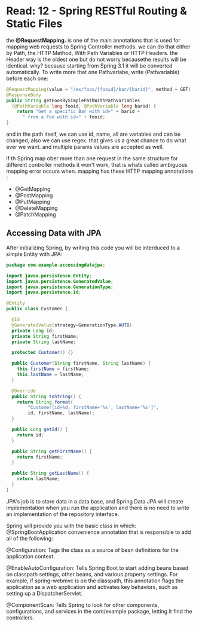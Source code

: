 

# Read: 12 - Spring RESTful Routing & Static Files

the **@RequestMapping.** is  one of the main annotations that is used for mapping web requests to Spring Controller methods. we can do that either by Path, the HTTP Method, With Path Variables or HTTP Headers.
the Header way is the oldest one but do not worry becausethe results will be identical. why? because starting from Spring 3.1 it will be converted automatically.
To write more that one Pathvariabe, write (Pathvariable) before each one:

```java
@RequestMapping(value = "/ex/foos/{fooid}/bar/{barid}", method = GET)
@ResponseBody
public String getFoosBySimplePathWithPathVariables
  (@PathVariable long fooid, @PathVariable long barid) {
    return "Get a specific Bar with id=" + barid + 
      " from a Foo with id=" + fooid;
}
```
and in the path itself, we can use id, name, all are variables and can be changed, also we can use regex. that gives us a great chance to do what ever we want. and multiple params values are accepted as well.

if th Spring map ober  more than one request in the same structure for different controller methods it won't work, that is whats called ambiguous mapping error occurs when.
mapping has these HTTP mapping annotations :
- @GetMapping
- @PostMapping
- @PutMapping
- @DeleteMapping
- @PatchMapping

## Accessing Data with JPA
After initializing Spring, by writing this code you will be interduced to a simple Entity with JPA:
```java 
package com.example.accessingdatajpa;

import javax.persistence.Entity;
import javax.persistence.GeneratedValue;
import javax.persistence.GenerationType;
import javax.persistence.Id;

@Entity
public class Customer {

  @Id
  @GeneratedValue(strategy=GenerationType.AUTO)
  private Long id;
  private String firstName;
  private String lastName;

  protected Customer() {}

  public Customer(String firstName, String lastName) {
    this.firstName = firstName;
    this.lastName = lastName;
  }

  @Override
  public String toString() {
    return String.format(
        "Customer[id=%d, firstName='%s', lastName='%s']",
        id, firstName, lastName);
  }

  public Long getId() {
    return id;
  }

  public String getFirstName() {
    return firstName;
  }

  public String getLastName() {
    return lastName;
  }
}
```
JPA's job is to store data in a data base, and Spring Data JPA will create implementation when you run the application and there is no need to write an implementation of the repository interface.

Spring will provide you with the basic class in which:
@SpringBootApplication convenience annotation that is responsible to add all of the following:

@Configuration: Tags the class as a source of bean definitions for the application context.

@EnableAutoConfiguration: Tells Spring Boot to start adding beans based on classpath settings, other beans, and various property settings. For example, if spring-webmvc is on the classpath, this annotation flags the application as a web application and activates key behaviors, such as setting up a DispatcherServlet.

@ComponentScan: Tells Spring to look for other components, configurations, and services in the com/example package, letting it find the controllers.

